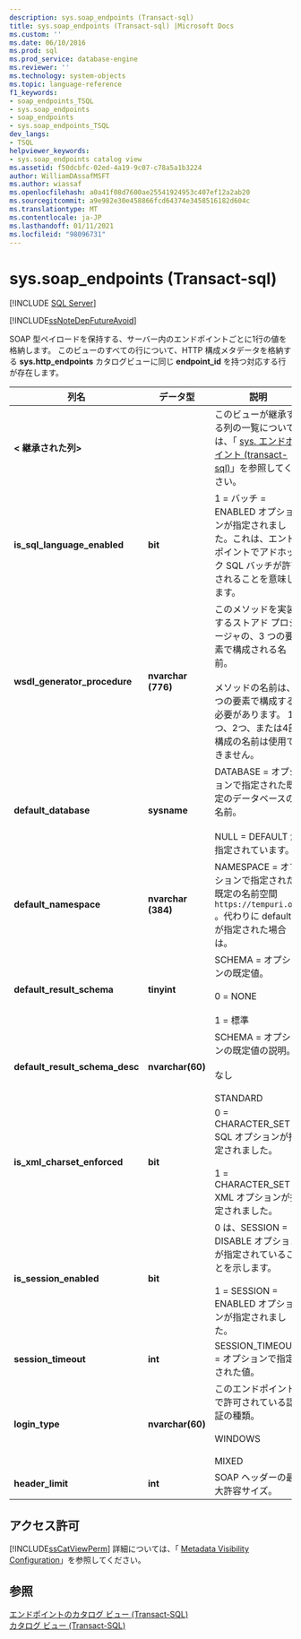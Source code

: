 ```yaml
---
description: sys.soap_endpoints (Transact-sql)
title: sys.soap_endpoints (Transact-sql) |Microsoft Docs
ms.custom: ''
ms.date: 06/10/2016
ms.prod: sql
ms.prod_service: database-engine
ms.reviewer: ''
ms.technology: system-objects
ms.topic: language-reference
f1_keywords:
- soap_endpoints_TSQL
- sys.soap_endpoints
- soap_endpoints
- sys.soap_endpoints_TSQL
dev_langs:
- TSQL
helpviewer_keywords:
- sys.soap_endpoints catalog view
ms.assetid: f50dcbfc-02ed-4a19-9c07-c78a5a1b3224
author: WilliamDAssafMSFT
ms.author: wiassaf
ms.openlocfilehash: a0a41f08d7600ae25541924953c407ef12a2ab20
ms.sourcegitcommit: a9e982e30e458866fcd64374e3458516182d604c
ms.translationtype: MT
ms.contentlocale: ja-JP
ms.lasthandoff: 01/11/2021
ms.locfileid: "98096731"
---
```

# <a name="syssoap_endpoints-transact-sql"></a>sys.soap_endpoints (Transact-sql)
[!INCLUDE [SQL Server](../../includes/applies-to-version/sqlserver.md)]

  [!INCLUDE[ssNoteDepFutureAvoid](../../includes/ssnotedepfutureavoid-md.md)]  
  
 SOAP 型ペイロードを保持する、サーバー内のエンドポイントごとに1行の値を格納します。 このビューのすべての行について、HTTP 構成メタデータを格納する **sys.http_endpoints** カタログビューに同じ **endpoint_id** を持つ対応する行が存在します。  
  
 
|列名|データ型|説明|  
|-----------------|---------------|-----------------|  
|**< 継承された列>**||このビューが継承する列の一覧については、「 [sys. エンドポイント &#40;transact-sql&#41;](../../relational-databases/system-catalog-views/sys-endpoints-transact-sql.md)」を参照してください。|  
|**is_sql_language_enabled**|**bit**|1 = バッチ = ENABLED オプションが指定されました。これは、エンドポイントでアドホック SQL バッチが許可されることを意味します。|  
|**wsdl_generator_procedure**|**nvarchar (776)**|このメソッドを実装するストアド プロシージャの、3 つの要素で構成される名前。<br /><br /> メソッドの名前は、3 つの要素で構成する必要があります。 1つ、2つ、または4部構成の名前は使用できません。|  
|**default_database**|**sysname**|DATABASE = オプションで指定された既定のデータベースの名前。<br /><br /> NULL = DEFAULT が指定されています。|  
|**default_namespace**|**nvarchar (384)**|NAMESPACE = オプションで指定された既定の名前空間 `https://tempuri.org` 。代わりに default が指定された場合は。|  
|**default_result_schema**|**tinyint**|SCHEMA = オプションの既定値。<br /><br /> 0 = NONE<br /><br /> 1 = 標準|  
|**default_result_schema_desc**|**nvarchar(60)**|SCHEMA = オプションの既定値の説明。<br /><br /> なし<br /><br /> STANDARD|  
|**is_xml_charset_enforced**|**bit**|0 = CHARACTER_SET = SQL オプションが指定されました。<br /><br /> 1 = CHARACTER_SET = XML オプションが指定されました。|  
|**is_session_enabled**|**bit**|0 は、SESSION = DISABLE オプションが指定されていることを示します。<br /><br /> 1 = SESSION = ENABLED オプションが指定されました。|  
|**session_timeout**|**int**|SESSION_TIMEOUT = オプションで指定された値。|  
|**login_type**|**nvarchar(60)**|このエンドポイントで許可されている認証の種類。<br /><br /> WINDOWS<br /><br /> MIXED|  
|**header_limit**|**int**|SOAP ヘッダーの最大許容サイズ。|  
  
## <a name="permissions"></a>アクセス許可  
 [!INCLUDE[ssCatViewPerm](../../includes/sscatviewperm-md.md)] 詳細については、「 [Metadata Visibility Configuration](../../relational-databases/security/metadata-visibility-configuration.md)」を参照してください。  
  
## <a name="see-also"></a>参照  
 [エンドポイントのカタログ ビュー &#40;Transact-SQL&#41;](../../relational-databases/system-catalog-views/endpoints-catalog-views-transact-sql.md)   
 [カタログ ビュー &#40;Transact-SQL&#41;](../../relational-databases/system-catalog-views/catalog-views-transact-sql.md)  
  
  
